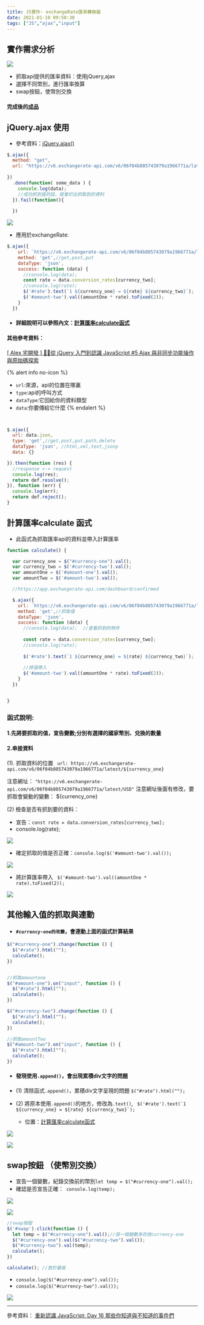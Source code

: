 ```yaml
---
title: JS實作- exchangeRate匯率轉換器
date: 2021-01-10 09:50:30
tags: ["JS","ajax","input"]
---
```

## 實作需求分析

![](https://i.imgur.com/cu80NjP.png)

* 抓取api提供的匯率資料：使用jQuery,ajax
* 選擇不同幣別，進行匯率換算
* swap按鈕，使幣別交換

#### 完成後的[成品](https://eva813.github.io/Eva_portfolio/exchangeRate/exchangeRate.html)

## jQuery.ajax 使用

* 參考資料：[jQuery.ajax()
](https://api.jquery.com/jquery.ajax/)

```javascript
$.ajax({
  method: "get",
  url: "https://v6.exchangerate-api.com/v6/06f04b805743079a1966771a/latest/USD",
 
})
  .done(function( some_data ) {
    console.log(data);
    //成功抓到值的話，就會印出抓取到的資料
  }).fail(function(){
  
  })
```

![](https://i.imgur.com/S1kOYmH.png)

* 應用於exchangeRate:
```javascript
$.ajax({
    url: `https://v6.exchangerate-api.com/v6/06f04b805743079a1966771a/latest/${currency_one}`,  //注意符號
    method: 'get',//get,post,put
    dataType: 'json',
    success: function (data) {
      //console.log(data);
      const rate = data.conversion_rates[currency_two];
      //console.log(rate);
      $('#rate').text(`1 ${currency_one} = ${rate} ${currency_two}`);
      $('#amount-two').val((amountOne * rate).toFixed(2));
    }
  })

```
* #### 詳細說明可以參照內文：[計算匯率calculate函式](#計算匯率calculate-函式)



#### 其他參考資料：

[[ Alex 宅開發 ] 👨‍💻從 jQuery 入門到認識 JavaScript #5 Ajax 與非同步功能操作與原始碼探索](https://www.youtube.com/watch?v=z-hN7GY5K7g)

{% alert info no-icon %}
- `url`:來源，api的位置在哪裏
- `type`:api的呼叫方式
- `dataType`:它回給你的資料類型
- `data`:你要傳給它什麼
{% endalert %}

```javascript


$.ajax({
  url: data.json,
  type: 'get',//get,post,put,path,delete
  dataType: 'json', //html,xml,text,jsonp
  data: {}

}).then(function (res) {
  //response <-> request
  console.log(res);
  return def.resolve();
}), function (err) {
  console.log(err);
  return def.reject();
}

```





## 計算匯率calculate 函式
* 此函式為抓取匯率api的資料並帶入計算匯率

```javascript
function calculate() {

  var currency_one = $("#currency-one").val();
  var currency_two = $('#currency-two').val();
  var amountOne = $('#amount-one').val();
  var amountTwo = $('#amount-two').val();

  //https://app.exchangerate-api.com/dashboard/confirmed

  $.ajax({
    url: `https://v6.exchangerate-api.com/v6/06f04b805743079a1966771a/latest/${currency_one}`,//注意符號
    method: 'get',//抓取值
    dataType: 'json',
    success: function (data) {
      //console.log(data);  //查看抓到的物件
      
      const rate = data.conversion_rates[currency_two];
      //console.log(rate);
      
      $('#rate').text(`1 ${currency_one} = ${rate} ${currency_two}`);
      
      //將值帶入
      $('#amount-two').val((amountOne * rate).toFixed(2));
    }
  })


}
```
### 函式說明:
#### 1.先將要抓取的值，宣告變數;分別有選擇的國家幣別、兌換的數量

#### 2.串接資料
 (1). 抓取資料的位置
` url: https://v6.exchangerate-api.com/v6/06f04b805743079a1966771a/latest/${currency_one}`

注意網址：
`"https://v6.exchangerate-api.com/v6/06f04b805743079a1966771a/latest/USD"`
注意網址後面有修改，要抓取會變動的變數： ${currency_one}


 (2) 檢查是否有抓到要的資料：
* 宣告：`const rate = data.conversion_rates[currency_two];`
* console.log(rate); 

![](https://i.imgur.com/LKGiCmN.png)

*  確定抓取的值是否正確：`console.log($('#amount-two').val());`

![](https://i.imgur.com/r9Nx25o.png)


* 將計算匯率帶入
 ` $('#amount-two').val((amountOne * rate).toFixed(2));`

![](https://i.imgur.com/oMBuNFV.png)


      

## 其他輸入值的抓取與連動


* ####  `#currency-one的改變`，會連動上面的函式計算結果

```javascript
$("#currency-one").change(function () {
  $("#rate").html(""); 
  calculate();
})
```

```javascript

//抓取amountone
$("#amount-one").on("input", function () {
  $("#rate").html("");
  calculate();
})

$("#currency-two").change(function () {
  $("#rate").html("");
  calculate();
})

//抓取amountTwo
$("#amount-two").on("input", function () {
  $("#rate").html("");
  calculate();
})
```

* #### 發現使用`.append()`，會出現累積div文字的問題
* (1) 清除函式`.append()`，累積div文字呈現的問題
`$("#rate").html(""); `

* (2) 將原本使用`.append()`的地方，修改為`.text()`, `` $('#rate').text(`1 ${currency_one} = ${rate} ${currency_two}`);``
    * 位置：[計算匯率calculate函式](#計算匯率calculate-函式)

![](https://i.imgur.com/GTMuXY0.png)

![](https://i.imgur.com/TvspVAq.png)




## swap按鈕 （使幣別交換）
* 宣告一個變數，紀錄交換前的幣別`let temp = $("#currency-one").val();`
* 確認是否宣告正確：` console.log(temp);`

![](https://i.imgur.com/gkYsHxQ.png)

![](https://i.imgur.com/fAZmC0Q.png)


```javascript
//swap按鈕
$('#swap').click(function () {
  let temp = $("#currency-one").val();//設一個變數來存放currency-one
  $("#currency-one").val($("#currency-two").val());
  $("#currency-two").val(temp);
  calculate();
})

calculate(); //放於最後
```
* `console.log($("#currency-one").val());`
* `console.log($("#currency-two").val());`



![](https://i.imgur.com/o4JLcIF.png)


---
參考資料：
[重新認識 JavaScript: Day 16 那些你知道與不知道的事件們](https://ithelp.ithome.com.tw/articles/10192175)
